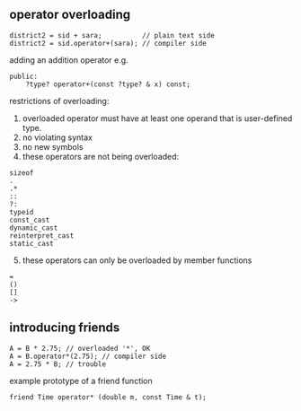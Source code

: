 ## operator overloading
```
district2 = sid + sara;          // plain text side
district2 = sid.operator+(sara); // compiler side
```
adding an addition operator e.g.
```
public:
	?type? operator+(const ?type? & x) const;
```
restrictions of overloading:  
1. overloaded operator must have at least one operand that is user-defined type.
2. no violating syntax
3. no new symbols
4. these operators are not being overloaded:
```
sizeof
.
.*
::
?:
typeid
const_cast
dynamic_cast
reinterpret_cast
static_cast
```
5. these operators can only be overloaded by member functions
```
=
()
[]
->
```

## introducing friends
```
A = B * 2.75; // overloaded '*', OK
A = B.operator*(2.75); // compiler side
A = 2.75 * B; // trouble
```
example prototype of a friend function
```
friend Time operator* (double m, const Time & t);
```
